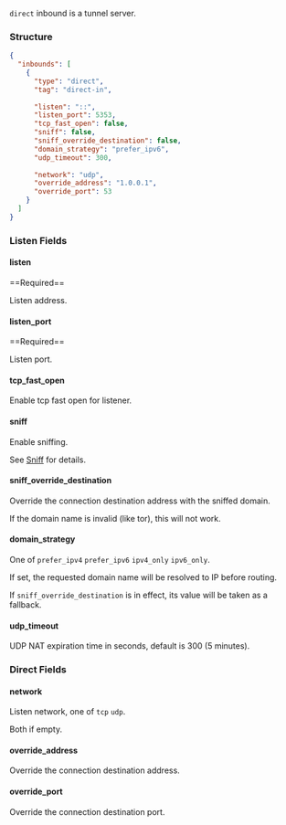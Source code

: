 `direct` inbound is a tunnel server.

### Structure

```json
{
  "inbounds": [
    {
      "type": "direct",
      "tag": "direct-in",
      
      "listen": "::",
      "listen_port": 5353,
      "tcp_fast_open": false,
      "sniff": false,
      "sniff_override_destination": false,
      "domain_strategy": "prefer_ipv6",
      "udp_timeout": 300,
      
      "network": "udp",
      "override_address": "1.0.0.1",
      "override_port": 53
    }
  ]
}
```

### Listen Fields

#### listen

==Required==

Listen address.

#### listen_port

==Required==

Listen port.

#### tcp_fast_open

Enable tcp fast open for listener.

#### sniff

Enable sniffing.

See [Sniff](/configuration/route/sniff/) for details.

#### sniff_override_destination

Override the connection destination address with the sniffed domain.

If the domain name is invalid (like tor), this will not work.

#### domain_strategy

One of `prefer_ipv4` `prefer_ipv6` `ipv4_only` `ipv6_only`.

If set, the requested domain name will be resolved to IP before routing.

If `sniff_override_destination` is in effect, its value will be taken as a fallback.

#### udp_timeout

UDP NAT expiration time in seconds, default is 300 (5 minutes).

### Direct Fields

#### network

Listen network, one of `tcp` `udp`.

Both if empty.

#### override_address

Override the connection destination address.

#### override_port

Override the connection destination port.